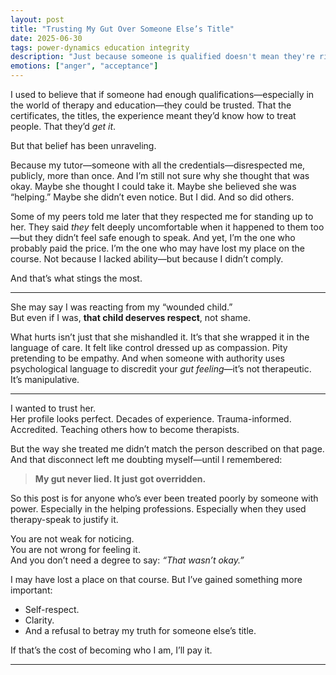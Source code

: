 ```yaml
---
layout: post
title: "Trusting My Gut Over Someone Else’s Title"
date: 2025-06-30
tags: power-dynamics education integrity
description: "Just because someone is qualified doesn't mean they're right. A reflection on gut instinct, respect, and reclaiming self-trust."
emotions: ["anger", "acceptance"]
---
```


I used to believe that if someone had enough qualifications—especially in the world of therapy and education—they could be trusted. That the certificates, the titles, the experience meant they’d know how to treat people. That they’d *get it*.

But that belief has been unraveling.

Because my tutor—someone with all the credentials—disrespected me, publicly, more than once. And I’m still not sure why she thought that was okay. Maybe she thought I could take it. Maybe she believed she was “helping.” Maybe she didn’t even notice. But I did. And so did others.

Some of my peers told me later that they respected me for standing up to her. They said *they* felt deeply uncomfortable when it happened to them too—but they didn’t feel safe enough to speak. And yet, I’m the one who probably paid the price. I’m the one who may have lost my place on the course. Not because I lacked ability—but because I didn’t comply.

And that’s what stings the most.

---

She may say I was reacting from my “wounded child.”  
But even if I was, **that child deserves respect**, not shame.

What hurts isn’t just that she mishandled it. It’s that she wrapped it in the language of care. It felt like control dressed up as compassion. Pity pretending to be empathy. And when someone with authority uses psychological language to discredit your *gut feeling*—it’s not therapeutic. It’s manipulative.

---

I wanted to trust her.  
Her profile looks perfect. Decades of experience. Trauma-informed. Accredited. Teaching others how to become therapists.

But the way she treated me didn’t match the person described on that page. And that disconnect left me doubting myself—until I remembered:

> **My gut never lied. It just got overridden.**

So this post is for anyone who’s ever been treated poorly by someone with power. Especially in the helping professions. Especially when they used therapy-speak to justify it.

You are not weak for noticing.  
You are not wrong for feeling it.  
And you don’t need a degree to say: *“That wasn’t okay.”*

I may have lost a place on that course. But I’ve gained something more important:
- Self-respect.
- Clarity.
- And a refusal to betray my truth for someone else’s title.

If that’s the cost of becoming who I am, I’ll pay it.

---
